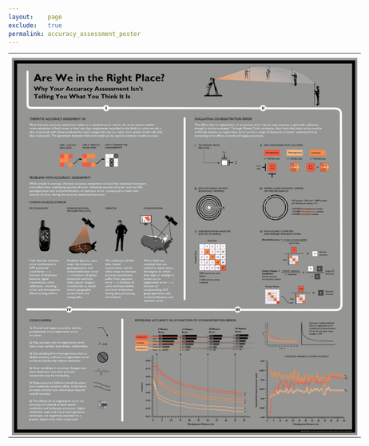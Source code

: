 ```yaml
---
layout:    page
exclude:   true
permalink: accuracy_assessment_poster
---
```


<table style="width:140%">
  <tr>
	<th></th>
  </tr>
  <tr>
    <td><img src="_images/Large/Accuracy_Assessment_Poster_Large.png" width="100%" align="left"></td>
  </tr>
</table>
  





   
